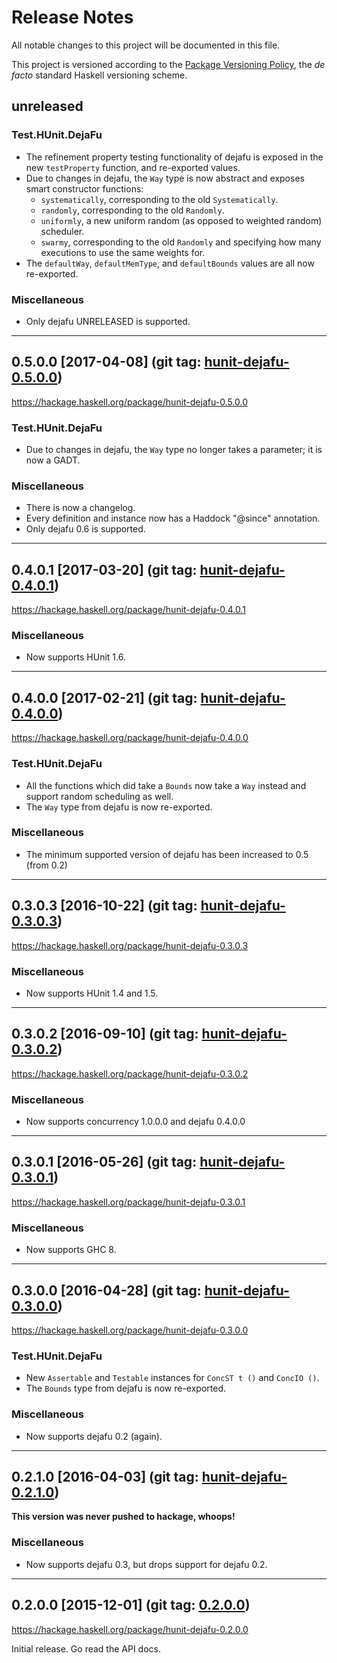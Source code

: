 Release Notes
=============

All notable changes to this project will be documented in this file.

This project is versioned according to the [Package Versioning Policy](https://pvp.haskell.org), the
*de facto* standard Haskell versioning scheme.


unreleased
----------

### Test.HUnit.DejaFu

- The refinement property testing functionality of dejafu is exposed in the new `testProperty`
  function, and re-exported values.
- Due to changes in dejafu, the `Way` type is now abstract and exposes smart constructor functions:
    - `systematically`, corresponding to the old `Systematically`.
    - `randomly`, corresponding to the old `Randomly`.
    - `uniformly`, a new uniform random (as opposed to weighted random) scheduler.
    - `swarmy`, corresponding to the old `Randomly` and specifying how many executions to use the
      same weights for.
- The `defaultWay`, `defaultMemType`, and `defaultBounds` values are all now re-exported.

### Miscellaneous

- Only dejafu UNRELEASED is supported.


---------------------------------------------------------------------------------------------------


0.5.0.0 [2017-04-08] (git tag: [hunit-dejafu-0.5.0.0][])
-------

https://hackage.haskell.org/package/hunit-dejafu-0.5.0.0

### Test.HUnit.DejaFu

- Due to changes in dejafu, the `Way` type no longer takes a parameter; it is now a GADT.

### Miscellaneous

- There is now a changelog.
- Every definition and instance now has a Haddock "@since" annotation.
- Only dejafu 0.6 is supported.

[hunit-dejafu-0.5.0.0]: https://github.com/barrucadu/dejafu/releases/tag/hunit-dejafu-0.5.0.0


---------------------------------------------------------------------------------------------------


0.4.0.1 [2017-03-20] (git tag: [hunit-dejafu-0.4.0.1][])
-------

https://hackage.haskell.org/package/hunit-dejafu-0.4.0.1

### Miscellaneous

- Now supports HUnit 1.6.

[hunit-dejafu-0.4.0.1]: https://github.com/barrucadu/dejafu/releases/tag/hunit-dejafu-0.4.0.1


---------------------------------------------------------------------------------------------------


0.4.0.0 [2017-02-21] (git tag: [hunit-dejafu-0.4.0.0][])
-------

https://hackage.haskell.org/package/hunit-dejafu-0.4.0.0

### Test.HUnit.DejaFu

- All the functions which did take a `Bounds` now take a `Way` instead and support random scheduling
  as well.
- The `Way` type from dejafu is now re-exported.

### Miscellaneous

- The minimum supported version of dejafu has been increased to 0.5 (from 0.2)

[hunit-dejafu-0.4.0.0]: https://github.com/barrucadu/dejafu/releases/tag/hunit-dejafu-0.4.0.0


---------------------------------------------------------------------------------------------------


0.3.0.3 [2016-10-22] (git tag: [hunit-dejafu-0.3.0.3][])
-------

https://hackage.haskell.org/package/hunit-dejafu-0.3.0.3

### Miscellaneous

- Now supports HUnit 1.4 and 1.5.

[hunit-dejafu-0.3.0.3]: https://github.com/barrucadu/dejafu/releases/tag/hunit-dejafu-0.3.0.3


---------------------------------------------------------------------------------------------------


0.3.0.2 [2016-09-10] (git tag: [hunit-dejafu-0.3.0.2][])
-------

https://hackage.haskell.org/package/hunit-dejafu-0.3.0.2

### Miscellaneous

- Now supports concurrency 1.0.0.0 and dejafu 0.4.0.0

[hunit-dejafu-0.3.0.2]: https://github.com/barrucadu/dejafu/releases/tag/hunit-dejafu-0.3.0.2


---------------------------------------------------------------------------------------------------


0.3.0.1 [2016-05-26] (git tag: [hunit-dejafu-0.3.0.1][])
-------

https://hackage.haskell.org/package/hunit-dejafu-0.3.0.1

### Miscellaneous

- Now supports GHC 8.

[hunit-dejafu-0.3.0.1]: https://github.com/barrucadu/dejafu/releases/tag/hunit-dejafu-0.3.0.1


---------------------------------------------------------------------------------------------------


0.3.0.0 [2016-04-28] (git tag: [hunit-dejafu-0.3.0.0][])
-------

https://hackage.haskell.org/package/hunit-dejafu-0.3.0.0

### Test.HUnit.DejaFu

- New `Assertable` and `Testable` instances for `ConcST t ()` and `ConcIO ()`.
- The `Bounds` type from dejafu is now re-exported.

### Miscellaneous

- Now supports dejafu 0.2 (again).

[hunit-dejafu-0.3.0.0]: https://github.com/barrucadu/dejafu/releases/tag/hunit-dejafu-0.3.0.0


---------------------------------------------------------------------------------------------------


0.2.1.0 [2016-04-03] (git tag: [hunit-dejafu-0.2.1.0][])
-------

**This version was never pushed to hackage, whoops!**

### Miscellaneous

- Now supports dejafu 0.3, but drops support for dejafu 0.2.

[hunit-dejafu-0.2.1.0]: https://github.com/barrucadu/dejafu/releases/tag/hunit-dejafu-0.2.1.0


---------------------------------------------------------------------------------------------------


0.2.0.0 [2015-12-01] (git tag: [0.2.0.0][])
-------

https://hackage.haskell.org/package/hunit-dejafu-0.2.0.0

Initial release. Go read the API docs.

[0.2.0.0]: https://github.com/barrucadu/dejafu/releases/tag/0.2.0.0
